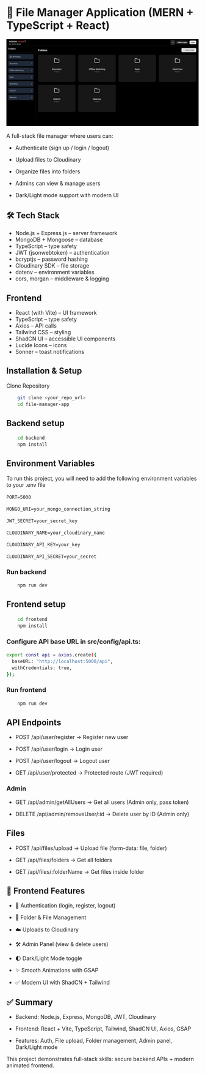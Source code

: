 # 📂 File Manager Application (MERN + TypeScript + React)

![Dezign Shark Dashboard](./assets/dezignshark.jpg)


A full-stack file manager where users can:

* Authenticate (sign up / login / logout)

* Upload files to Cloudinary

* Organize files into folders

* Admins can view & manage users

* Dark/Light mode support with modern UI

## 🛠️ Tech Stack

* Node.js + Express.js – server framework
* MongoDB + Mongoose – database
* TypeScript – type safety
* JWT (jsonwebtoken) – authentication
* bcryptjs – password hashing
* Cloudinary SDK – file storage
* dotenv – environment variables
* cors, morgan – middleware & logging

## Frontend

* React (with Vite) – UI framework
* TypeScript – type safety
* Axios – API calls
* Tailwind CSS – styling
* ShadCN UI – accessible UI components
* Lucide Icons – icons
* Sonner – toast notifications





## Installation & Setup

Clone Repository

```bash
    git clone <your_repo_url>
    cd file-manager-app
```
## Backend setup

```bash
    cd backend
    npm install
```
## Environment Variables

To run this project, you will need to add the following environment variables to your .env file

`PORT=5000`

`MONGO_URI=your_mongo_connection_string`

`JWT_SECRET=your_secret_key`

`CLOUDINARY_NAME=your_cloudinary_name`

`CLOUDINARY_API_KEY=your_key`

`CLOUDINARY_API_SECRET=your_secret`





### Run backend

```bash
    npm run dev
```
## Frontend setup

```bash
    cd frontend
    npm install
```

###  Configure API base URL in src/config/api.ts:

```bash
export const api = axios.create({
  baseURL: "http://localhost:5000/api",
  withCredentials: true,
});

```

### Run frontend

```bash
    npm run dev
```


## API Endpoints

* POST /api/user/register → Register new user

* POST /api/user/login → Login user

* POST /api/user/logout → Logout user

* GET /api/user/protected → Protected route (JWT required)

### Admin

* GET /api/admin/getAllUsers → Get all users (Admin only, pass token)

* DELETE /api/admin/removeUser/:id → Delete user by ID (Admin only)

## Files

* POST /api/files/upload → Upload file (form-data: file, folder)

* GET /api/files/folders → Get all folders

* GET /api/files/:folderName → Get files inside folder


## 🎨 Frontend Features

* 🔐 Authentication (login, register, logout)

* 📂 Folder & File Management

* ☁️ Uploads to Cloudinary

* 🛠️ Admin Panel (view & delete users)

* 🌓 Dark/Light Mode toggle

* ✨ Smooth Animations with GSAP

* ✅ Modern UI with ShadCN + Tailwind


## ✅ Summary
* Backend: Node.js, Express, MongoDB, JWT, Cloudinary

* Frontend: React + Vite, TypeScript, Tailwind, ShadCN UI, Axios, GSAP

* Features: Auth, File upload, Folder management, Admin panel, Dark/Light mode

This project demonstrates full-stack skills: secure backend APIs + modern animated frontend.